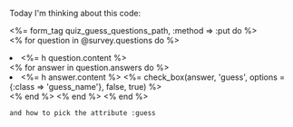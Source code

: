 Today I'm thinking about this code:

<%= form_tag quiz_guess_questions_path, :method => :put do %>	
		<% for question in @survey.questions do %>
			<li><%= h question.content %></li>
				<% for answer in question.answers do %>
					<li><%= h answer.content %>
					       <%= check_box(answer, 'guess', options = {:class => 'guess_name'}, false, true) %>
          </li>
				<% end %>
		<% end %>
	<% end %>
	
	and how to pick the attribute :guess
